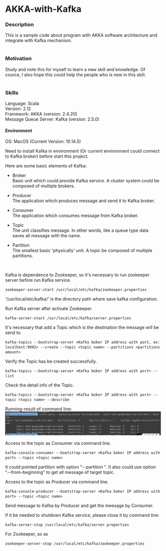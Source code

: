 # AKKA-with-Kafka


### Description
This is a sample code about program with AKKA software architecture and integrate with Kafka mechanism. <br>
<br>

### Motivation
Study and note this for myself to learn a new skill and knowledge. Of cource, I also hope this could help the people who is new in this skill. <br>
<br>

### Skills
Language: Scala <br>
Version: 2.12 <br>
Framework: AKKA (version: 2.4.20) <br>
Message Queue Server: Kafka (version: 2.5.0) <br>

#### Environment
OS: MacOS (Current Version: 10.14.5)
<br>


Need to install Kafka in environment (Or current environment could connect to Kafka broker) before start this project. <br>

Here are some basic elements of Kafka: <br>
* Broker <br>
Basic unit which could provide Kafka service. A cluster system could be composed of multiple brokers.

* Producer <br>
The application which produces message and send it to Kafka broker.

* Consumer <br>
The application which consumes message from Kafka broker.

* Topic <br>
The unit classifies message. In other words, like a queue type data saves all message with the name.

* Partition <br>
The smallest basic \'physically\' unit. A topic be composed of multiple partitions.

<br>

Kafka is dependence to Zookeeper, so it's necessary to run zookeeper server before run Kafka service. <br>

    zookeeper-server-start /usr/local/etc/kafka/zookeeper.properties

'/usr/local/etc/kafka/' is the directory path where save kafka configuration.

Run Kafka server after activate Zookeeper. <br>

    kafka-server-start /usr/local/etc/kafka/server.properties

It's necessary that add a Topic which is the destination the message will be send to. <br>

    kafka-topics --bootstrap-server <Kafka boker IP address with port, ex: localhost:9092> --create --topic <topic name> --partitions <partitions amount>

Verify the Topic has be created successfully. <br>
    
    kafka-topics --bootstrap-server <Kafka boker IP address with port> --list

Check the detail info of the Topic. <br>

    kafka-topics --bootstrap-server <Kafka boker IP address with port> --topic <topic name> --describe

Running-result of command line: <br>
![](https://github.com/Chisanan232/AKKA-with-Kafka/raw/master/docs/imgs/kafka-topics-describe.png)

Access to the topic as Consumer via command line. <br>

    kafka-console-consumer --bootstrap-server <Kafka boker IP address with port> --topic <topic name>

It could pointed partition with option "--partition <partition number>". It also could use option "--from-beginning" to get all message of target topic. <br>

Access to the topic as Producer via command line. <br>

    kafka-console-producer --bootstrap-server <Kafka boker IP address with port> --topic <topic name>

Send message to Kafka by Producer and get the meesage by Consumer. <br>

If it be needed to shutdown Kafka service, please close it by command line: <br>

    kafka-server-stop /usr/local/etc/kafka/server.properties

For Zookeeper, so as <br>

    zookeeper-server-stop /usr/local/etc/kafka/zookeeper.properties


